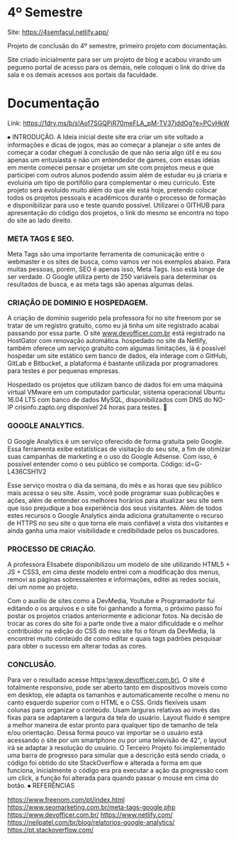 # 4º Semestre

Site: https://4semfacul.netlify.app/

Projeto de conclusão do 4º semestre, primeiro projeto com documentação.

Site criado inicialmente para ser um projeto de blog e acabou virando um pegueno portal de acesso para os demais, nele coloquei o link do drive da sala e os demais acessos aos portais da faculdade.

# Documentação

Link: https://1drv.ms/b/s!Aof7SGQPiR70meFLA_pM-TV37jddOg?e=PCvHkW

⦁	INTRODUÇÃO.
A Ideia inicial deste site era criar um site voltado a informações e dicas de jogos, mas ao começar a planejar o site antes de começar a codar cheguei à conclusão de que não seria algo útil e eu sou apenas um entusiasta e não um entendedor de games, com essas ideias em mente comecei pensar e projetar um site com projetos meus e que participei com outros alunos podendo assim além de estudar eu já criaria e evoluiria um tipo de portifólio para complementar o meu currículo.
Este projeto será evoluído muito além do que ele está hoje, pretendo colocar todos os projetos pessoais e acadêmicos durante o processo de formação e disponibilizar para uso e teste quando possível. Utilizarei o GITHUB para apresentação do código dos projetos, o link do mesmo se encontra no topo do site ao lado direito.



###	META TAGS E SEO.
Meta Tags são uma importante ferramenta de comunicação entre o webmaster e os sites de busca, como vamos ver nos exemplos abaixo. Para muitas pessoas, porém, SEO é apenas isso, Meta Tags. Isso está longe de ser verdade. O Google utiliza perto de 250 variáveis para determinar os resultados de busca, e as meta tags são apenas algumas delas.


###	CRIAÇÃO DE DOMINIO E HOSPEDAGEM.
A criação de domínio sugerido pela professora foi no site freenom por se tratar de um registro gratuito, como eu já tinha um site registrado acabai passando por essa parte. O site www.devofficer.com.br está registrado na HostGator com renovação automática. hospedado no site da Netlify, também oferece um serviço gratuito com algumas limitações, lá é possível hospedar um site estático sem banco de dados, ela interage com o GitHub, GitLab e Bitbucket, a plataforma é bastante utilizada por programadores para testes e por pequenas empresas.
  
Hospedado os projetos que utilizam banco de dados foi em uma máquina virtual VMware em um computador particular, sistema operacional Ubuntu 16.04 LTS com banco de dados MySQL, disponibilizados com DNS do NO-IP crisinfo.zapto.org disponível 24 horas para testes.  

### GOOGLE ANALYTICS.
O Google Analytics é um serviço oferecido de forma gratuita pelo Google. Essa ferramenta exibe estatísticas de visitação do seu site, a fim de otimizar suas campanhas de marketing e o uso do Google Adsense. Com isso, é possível entender como o seu público se comporta.
Código: id=G-L436CSH1V2
 
Esse serviço mostra o dia da semana, do mês e as horas que seu público mais acessa o seu site. Assim, você pode programar suas publicações e ações, além de entender os melhores horários para atualizar seu site sem que isso prejudique a boa experiência dos seus visitantes.
Além de todos estes recursos o Google Analytics ainda adiciona gratuitamente o recurso de HTTPS no seu site o que torna ele mais confiável a vista dos visitantes e ainda ganha uma maior visibilidade e credibilidade pelos os buscadores.

### PROCESSO DE CRIAÇÃO.
A professora Elisabete disponibilizou um modelo de site utilizando HTML5 + JS + CSS3, em cima deste modelo entrei com a modificação dos menus, removi as páginas sobressalentes e informações, editei as redes sociais, dei um nome ao projeto.

Com o auxílio de sites como a DevMedia, Youtube e Programadorbr fui editando o os arquivos e o site foi ganhando a forma, o próximo passo foi postar os projetos criados anteriormente e adicionar fotos.
Na decisão de trocar as cores do site foi a parte onde tive a maior dificuldade e o melhor contribuidor na edição do CSS do meu site foi o fórum da DevMedia, lá encontrei muito conteúdo de como editar e quais tags padrões pesquisar para obter o sucesso em alterar todas as cores. 

### CONCLUSÃO.

Para ver o resultado acesse https:\\www.devofficer.com.br\.
O site é totalmente responsivo, pode ser aberto tanto em dispositivos moveis como em desktop, ele adapta os tamanhos e automaticamente recolhe o menu no canto esquerdo superior com o HTML e o CSS. 
Grids flexíveis usam colunas para organizar o conteúdo. Usam larguras relativas ao invés das fixas para se adaptarem a largura da tela do usuário.
Layout fluido é sempre a melhor maneira de estar pronto para qualquer tipo de tamanho de tela e/ou orientação. Dessa forma pouco vai importar se o usuário está acessando o site por um smartphone ou por uma televisão de 42", o layout irá se adaptar à resolução do usuário.
O Terceiro Projeto foi implementado uma barra de progresso para simular que a descrição está sendo criada, o código foi obtido do site StackOverflow e alterada a forma em que funciona, inicialmente o código era pra executar a ação da progressão com um click, a função foi alterada para quando passar o mouse em cima do botão.
⦁	REFERÊNCIAS

https://www.freenom.com/pt/index.html
https://www.seomarketing.com.br/meta-tags-google.php
https://www.devofficer.com.br/
https://www.netlify.com/
https://neilpatel.com/br/blog/relatorios-google-analytics/
https://pt.stackoverflow.com/


